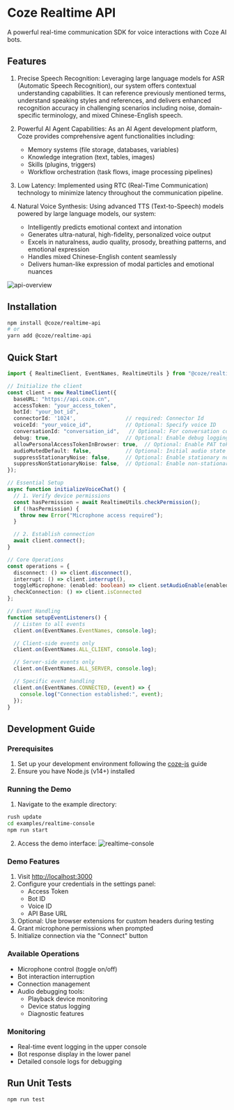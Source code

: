 # Coze Realtime API

A powerful real-time communication SDK for voice interactions with Coze AI bots.

## Features
1. Precise Speech Recognition: Leveraging large language models for ASR (Automatic Speech Recognition), our system offers contextual understanding capabilities. It can reference previously mentioned terms, understand speaking styles and references, and delivers enhanced recognition accuracy in challenging scenarios including noise, domain-specific terminology, and mixed Chinese-English speech.

2. Powerful AI Agent Capabilities: As an AI Agent development platform, Coze provides comprehensive agent functionalities including:
   - Memory systems (file storage, databases, variables)
   - Knowledge integration (text, tables, images)
   - Skills (plugins, triggers)
   - Workflow orchestration (task flows, image processing pipelines)

3. Low Latency: Implemented using RTC (Real-Time Communication) technology to minimize latency throughout the communication pipeline.

4. Natural Voice Synthesis: Using advanced TTS (Text-to-Speech) models powered by large language models, our system:
   - Intelligently predicts emotional context and intonation
   - Generates ultra-natural, high-fidelity, personalized voice output
   - Excels in naturalness, audio quality, prosody, breathing patterns, and emotional expression
   - Handles mixed Chinese-English content seamlessly
   - Delivers human-like expression of modal particles and emotional nuances

![api-overview](./assets/api-overview.png)

## Installation

```bash
npm install @coze/realtime-api
# or
yarn add @coze/realtime-api
```

## Quick Start

```ts
import { RealtimeClient, EventNames, RealtimeUtils } from "@coze/realtime-api";

// Initialize the client
const client = new RealtimeClient({
  baseURL: "https://api.coze.cn",
  accessToken: "your_access_token",
  botId: "your_bot_id",
  connectorId: '1024',                // required: Connector Id
  voiceId: "your_voice_id",           // Optional: Specify voice ID
  conversationId: "conversation_id",   // Optional: For conversation continuity
  debug: true,                        // Optional: Enable debug logging
  allowPersonalAccessTokenInBrowser: true,  // Optional: Enable PAT token usage in browser
  audioMutedDefault: false,           // Optional: Initial audio state (default: false)
  suppressStationaryNoise: false,     // Optional: Enable stationary noise suppression(default: false)
  suppressNonStationaryNoise: false,  // Optional: Enable non-stationary noise suppression(default: false)
});

// Essential Setup
async function initializeVoiceChat() {
  // 1. Verify device permissions
  const hasPermission = await RealtimeUtils.checkPermission();
  if (!hasPermission) {
    throw new Error("Microphone access required");
  }

  // 2. Establish connection
  await client.connect();
}

// Core Operations
const operations = {
  disconnect: () => client.disconnect(),
  interrupt: () => client.interrupt(),
  toggleMicrophone: (enabled: boolean) => client.setAudioEnable(enabled),
  checkConnection: () => client.isConnected
};

// Event Handling
function setupEventListeners() {
  // Listen to all events
  client.on(EventNames.EventNames, console.log);

  // Client-side events only
  client.on(EventNames.ALL_CLIENT, console.log);

  // Server-side events only
  client.on(EventNames.ALL_SERVER, console.log);

  // Specific event handling
  client.on(EventNames.CONNECTED, (event) => {
    console.log("Connection established:", event);
  });
}
```

## Development Guide

### Prerequisites
1. Set up your development environment following the [coze-js](../../README.md#development-guide) guide
2. Ensure you have Node.js (v14+) installed

### Running the Demo

1. Navigate to the example directory:

```bash
rush update
cd examples/realtime-console
npm run start
```

2. Access the demo interface:
![realtime-console](./assets/realtime-console.png)

### Demo Features
1. Visit [http://localhost:3000](http://localhost:3000)
2. Configure your credentials in the settings panel:
   - Access Token
   - Bot ID
   - Voice ID
   - API Base URL
3. Optional: Use browser extensions for custom headers during testing
4. Grant microphone permissions when prompted
5. Initialize connection via the "Connect" button

### Available Operations
- Microphone control (toggle on/off)
- Bot interaction interruption
- Connection management
- Audio debugging tools:
  - Playback device monitoring
  - Device status logging
  - Diagnostic features

### Monitoring
- Real-time event logging in the upper console
- Bot response display in the lower panel
- Detailed console logs for debugging

## Run Unit Tests

```bash
npm run test
```
